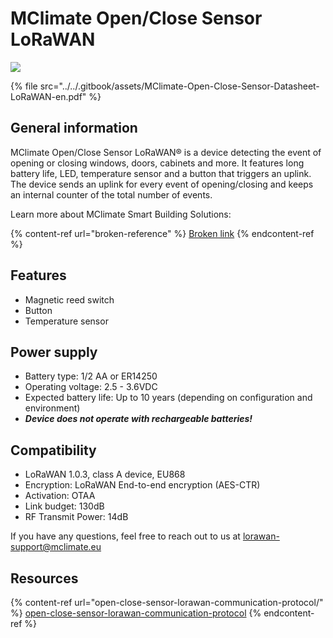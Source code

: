 # MClimate Open/Close Sensor LoRaWAN

![](../../.gitbook/assets/MClimate-Open-Close-Sensor-LoRaWAN-Datasheet-en\_pdf.png)

{% file src="../../.gitbook/assets/MClimate-Open-Close-Sensor-Datasheet-LoRaWAN-en.pdf" %}

## General information <a href="#general-information" id="general-information"></a>

MClimate Open/Close Sensor LoRaWAN® is a device detecting the event of opening or closing windows, doors, cabinets and more. It features long battery life, LED, temperature sensor and a button that triggers an uplink. The device sends an uplink for every event of opening/closing and keeps an internal counter of the total number of events.

Learn more about MClimate Smart Building Solutions:

{% content-ref url="broken-reference" %}
[Broken link](broken-reference)
{% endcontent-ref %}

## Features <a href="#features" id="features"></a>

* Magnetic reed switch
* Button
* Temperature sensor

## Power supply <a href="#power-supply" id="power-supply"></a>

* Battery type: 1/2 AA or ER14250
* Operating voltage: 2.5 - 3.6VDC
* Expected battery life: Up to 10 years (depending on configuration and environment)
* _**Device does not operate with rechargeable batteries!**_

## Compatibility

* LoRaWAN 1.0.3, class A device, EU868
* Encryption: LoRaWAN End-to-end encryption (AES-CTR)
* Activation: OTAA
* Link budget: 130dB
* RF Transmit Power: 14dB

If you have any questions, feel free to reach out to us at [lorawan-support@mclimate.eu](mailto:lorawan-support@mclimate.eu)

## Resources

{% content-ref url="open-close-sensor-lorawan-communication-protocol/" %}
[open-close-sensor-lorawan-communication-protocol](open-close-sensor-lorawan-communication-protocol/)
{% endcontent-ref %}

